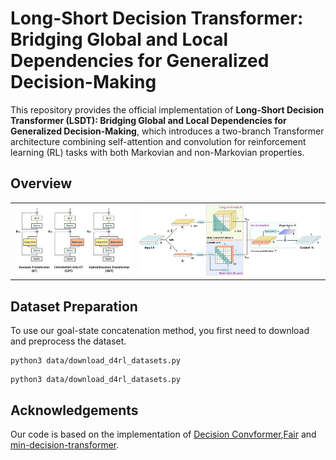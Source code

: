 # Long-Short Decision Transformer: Bridging Global and Local Dependencies for Generalized Decision-Making

This repository provides the official implementation of **Long-Short Decision Transformer (LSDT): Bridging Global and Local Dependencies for Generalized Decision-Making**, which introduces a two-branch Transformer architecture combining self-attention and convolution for reinforcement learning (RL) tasks with both Markovian and non-Markovian properties. 

## Overview

<table>
  <tr>
    <td><img src="Overall_structure.jpg" alt="Image 1" width="350"/></td>
    <td><img src="Detailed_LSDT.jpg" alt="Image 2" width="550"/></td>

  </tr>
</table>

## Dataset Preparation
To use our goal-state concatenation method, you first need to download and preprocess the dataset.

```Dowload_normal_datset
python3 data/download_d4rl_datasets.py
```
```Dowload_goal-state concatenation_datset
python3 data/download_d4rl_datasets.py
```


## Acknowledgements
Our code is based on the implementation of [Decision Convformer](https://github.com/beanie00/Decision-ConvFormer),[Fair](https://github.com/facebookresearch/fairseq/tree/main/fairseq) and [min-decision-transformer](https://github.com/nikhilbarhate99/min-decision-transformer).
